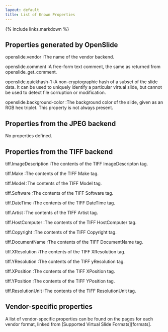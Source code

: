 ```yaml
---
layout: default
title: List of Known Properties
---
```


{% include links.markdown %}

Properties generated by OpenSlide
---------------------------------

openslide.vendor
:The name of the vendor backend.

openslide.comment
:A free-form text comment, the same as returned from openslide_get_comment.

openslide.quickhash-1
:A non-cryptographic hash of a subset of the slide data. It can be used
 to uniquely identify a particular virtual slide, but cannot be used
 to detect file corruption or modification.

openslide.background-color
:The background color of the slide, given as an RGB hex triplet. This property
 is not always present.


Properties from the JPEG backend
--------------------------------

No properties defined.


Properties from the TIFF backend
--------------------------------

tiff.ImageDescription
:The contents of the TIFF ImageDescripton tag.

tiff.Make
:The contents of the TIFF Make tag.

tiff.Model
:The contents of the TIFF Model tag.

tiff.Software
:The contents of the TIFF Software tag.

tiff.DateTime
:The contents of the TIFF DateTime tag.

tiff.Artist
:The contents of the TIFF Artist tag.

tiff.HostComputer
:The contents of the TIFF HostComputer tag.

tiff.Copyright
:The contents of the TIFF Copyright tag.

tiff.DocumentName
:The contents of the TIFF DocumentName tag.

tiff.XResolution
:The contents of the TIFF XResolution tag.

tiff.YResolution
:The contents of the TIFF yResolution tag.

tiff.XPosition
:The contents of the TIFF XPosition tag.

tiff.YPosition
:The contents of the TIFF YPosition tag.

tiff.ResolutionUnit
:The contents of the TIFF ResolutionUnit tag.


Vendor-specific properties
--------------------------

A list of vendor-specific properties can be found on the pages for
each vendor format, linked from [Supported Virtual Slide
Formats][formats].
